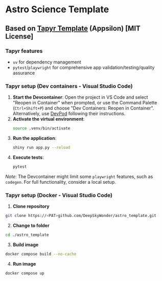 # Astro Science Template

## Based on [Tapyr Template](https://github.com/Appsilon/tapyr-template) (Appsilon) [MIT License]

### Tapyr features

- `uv` for dependency management
- `pytest`/`playwright` for comprehensive app validation/testing/quality assurance

### Tapyr setup (Dev containers - Visual Studio Code)

1. **Start the Devcontainer**: Open the project in VS Code and select "Reopen in Container" when prompted, or use the Command Palette (`Ctrl+Shift+P`) and choose "Dev Containers: Reopen in Container". Alternatively, use [DevPod](https://devpod.sh/) following their instructions.
2. **Activate the virtual environment**:
   ```sh
   source .venv/bin/activate
   ```
3. **Run the application**:
   ```sh
   shiny run app.py --reload
   ```
4. **Execute tests**:
   ```sh
   pytest
   ```

*Note*: The Devcontainer might limit some `playwright` features, such as `codegen`. For full functionality, consider a local setup.

### Tapyr setup (Docker - Visual Studio Code)

1. **Clone repository**
```sh
git clone https://<PAT>github.com/DeepSkyWonder/astro_template.git
```
2. **Change to folder**
```sh
cd ./astro_template
```
3. **Build image**
```sh
docker compose build --no-cache
```
4. **Run image**
```sh
docker compose up
```
